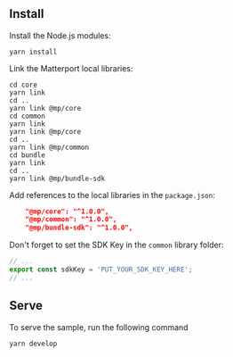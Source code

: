 #

## Install
Install the Node.js modules:

```
yarn install
```
Link the Matterport local libraries:

```
cd core
yarn link
cd ..
yarn link @mp/core
cd common
yarn link
yarn link @mp/core
cd ..
yarn link @mp/common
cd bundle
yarn link
cd ..
yarn link @mp/bundle-sdk
```
Add references to the local libraries in the `package.json`:

```JSON:package.json
    "@mp/core": "^1.0.0",
    "@mp/common": "^1.0.0",
    "@mp/bundle-sdk": "^1.0.0",
```
Don't forget to set the SDK Key in the `common` library folder:

```Typescript:common/src/index.ts
// ...
export const sdkKey = 'PUT_YOUR_SDK_KEY_HERE';
// ...
```

## Serve
To serve the sample, run the following command

```
yarn develop
```